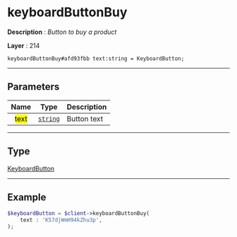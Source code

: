 # keyboardButtonBuy

**Description** : *Button to buy a product*

**Layer** : 214

```tl
keyboardButtonBuy#afd93fbb text:string = KeyboardButton;
```

---

## Parameters

| Name | Type | Description |
| :---: | :---: | :--- |
| <mark>text</mark> | [`string`](type/string) | Button text |

---

## Type

[KeyboardButton](type/KeyboardButton)

---

## Example

```php
$keyboardButton = $client->keyboardButtonBuy(
	text : 'K57djWmH94kZhu3p',
);
```